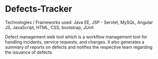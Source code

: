 # Defects-Tracker

Technologies / Frameworks used: Java EE, JSP - Servlet, MySQL, Angular JS, JavaScript, HTML, CSS, bootstrap, JUnit

Defect management web tool which is a workflow management tool for handling incidents, service requests, and changes. It also generates a summary of reports on defects and notifies the respective team regarding the issuance of defects.
